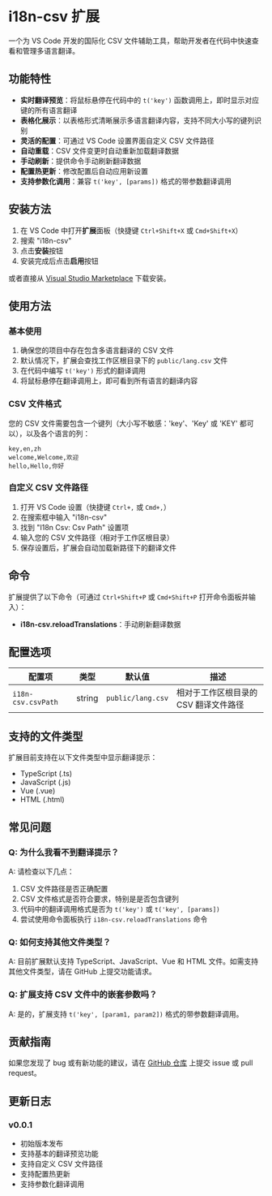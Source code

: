 
# i18n-csv 扩展

一个为 VS Code 开发的国际化 CSV 文件辅助工具，帮助开发者在代码中快速查看和管理多语言翻译。

## 功能特性

- **实时翻译预览**：将鼠标悬停在代码中的 `t('key')` 函数调用上，即时显示对应键的所有语言翻译
- **表格化展示**：以表格形式清晰展示多语言翻译内容，支持不同大小写的键列识别
- **灵活的配置**：可通过 VS Code 设置界面自定义 CSV 文件路径
- **自动重载**：CSV 文件变更时自动重新加载翻译数据
- **手动刷新**：提供命令手动刷新翻译数据
- **配置热更新**：修改配置后自动应用新设置
- **支持参数化调用**：兼容 `t('key', [params])` 格式的带参数翻译调用

## 安装方法

1. 在 VS Code 中打开**扩展**面板（快捷键 `Ctrl+Shift+X` 或 `Cmd+Shift+X`）
2. 搜索 "i18n-csv"
3. 点击**安装**按钮
4. 安装完成后点击**启用**按钮

或者直接从 [Visual Studio Marketplace](https://marketplace.visualstudio.com/vscode) 下载安装。

## 使用方法

### 基本使用

1. 确保您的项目中存在包含多语言翻译的 CSV 文件
2. 默认情况下，扩展会查找工作区根目录下的 `public/lang.csv` 文件
3. 在代码中编写 `t('key')` 形式的翻译调用
4. 将鼠标悬停在翻译调用上，即可看到所有语言的翻译内容

### CSV 文件格式

您的 CSV 文件需要包含一个键列（大小写不敏感：'key'、'Key' 或 'KEY' 都可以），以及各个语言的列：

```csv
key,en,zh
welcome,Welcome,欢迎
hello,Hello,你好
```

### 自定义 CSV 文件路径

1. 打开 VS Code 设置（快捷键 `Ctrl+,` 或 `Cmd+,`）
2. 在搜索框中输入 "i18n-csv"
3. 找到 "I18n Csv: Csv Path" 设置项
4. 输入您的 CSV 文件路径（相对于工作区根目录）
5. 保存设置后，扩展会自动加载新路径下的翻译文件

## 命令

扩展提供了以下命令（可通过 `Ctrl+Shift+P` 或 `Cmd+Shift+P` 打开命令面板并输入）：

- **i18n-csv.reloadTranslations**：手动刷新翻译数据

## 配置选项

| 配置项 | 类型 | 默认值 | 描述 |
|--------|------|--------|------|
| `i18n-csv.csvPath` | string | `public/lang.csv` | 相对于工作区根目录的 CSV 翻译文件路径 |

## 支持的文件类型

扩展目前支持在以下文件类型中显示翻译提示：

- TypeScript (.ts)
- JavaScript (.js)
- Vue (.vue)
- HTML (.html)

## 常见问题

### Q: 为什么我看不到翻译提示？

A: 请检查以下几点：

1. CSV 文件路径是否正确配置
2. CSV 文件格式是否符合要求，特别是是否包含键列
3. 代码中的翻译调用格式是否为 `t('key')` 或 `t('key', [params])`
4. 尝试使用命令面板执行 `i18n-csv.reloadTranslations` 命令

### Q: 如何支持其他文件类型？

A: 目前扩展默认支持 TypeScript、JavaScript、Vue 和 HTML 文件。如需支持其他文件类型，请在 GitHub 上提交功能请求。

### Q: 扩展支持 CSV 文件中的嵌套参数吗？

A: 是的，扩展支持 `t('key', [param1, param2])` 格式的带参数翻译调用。

## 贡献指南

如果您发现了 bug 或有新功能的建议，请在 [GitHub 仓库](https://github.com/zhaojunyan9528/i18n-csv.git) 上提交 issue 或 pull request。

## 更新日志

### v0.0.1

- 初始版本发布
- 支持基本的翻译预览功能
- 支持自定义 CSV 文件路径
- 支持配置热更新
- 支持参数化翻译调用

